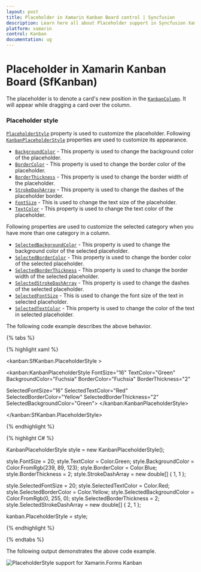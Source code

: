 ```yaml
---
layout: post
title: Placeholder in Xamarin Kanban Board control | Syncfusion
description: Learn here all about Placeholder support in Syncfusion Xamarin Kanban Board (SfKanban) control and more.
platform: xamarin
control: Kanban
documentation: ug
---
```


# Placeholder in Xamarin Kanban Board (SfKanban)

The placeholder is to denote a card's new position in the [`KanbanColumn`](https://help.syncfusion.com/cr/xamarin/Syncfusion.SfKanban.XForms.KanbanColumn.html). It will appear while dragging a card over the column.

### Placeholder style

[`PlaceholderStyle`](https://help.syncfusion.com/cr/xamarin/Syncfusion.SfKanban.XForms.SfKanban.html#Syncfusion_SfKanban_XForms_SfKanban_PlaceholderStyle) property is used to customize the placeholder. Following [`KanbanPlaceholderStyle`](https://help.syncfusion.com/cr/xamarin/Syncfusion.SfKanban.XForms.KanbanPlaceholderStyle.html) properties are used to customize its appearance.

* [`BackgroundColor`](https://help.syncfusion.com/cr/xamarin/Syncfusion.SfKanban.XForms.KanbanPlaceholderStyle.html#Syncfusion_SfKanban_XForms_KanbanPlaceholderStyle_BackgroundColor)  	 - This property is used to change the background color of the placeholder.
* [`BorderColor`](https://help.syncfusion.com/cr/xamarin/Syncfusion.SfKanban.XForms.KanbanPlaceholderStyle.html#Syncfusion_SfKanban_XForms_KanbanPlaceholderStyle_BorderColor) 	 	 - This property is used to change the border color of the placeholder.
* [`BorderThickness`](https://help.syncfusion.com/cr/xamarin/Syncfusion.SfKanban.XForms.KanbanPlaceholderStyle.html#Syncfusion_SfKanban_XForms_KanbanPlaceholderStyle_BorderThickness)  	 - This property is used to change the border width of the placeholder.
* [`StrokeDashArray`](https://help.syncfusion.com/cr/xamarin/Syncfusion.SfKanban.XForms.KanbanPlaceholderStyle.html#Syncfusion_SfKanban_XForms_KanbanPlaceholderStyle_StrokeDashArray)     - This property is used to change the dashes of the placeholder border.
* [`FontSize`](https://help.syncfusion.com/cr/xamarin/Syncfusion.SfKanban.XForms.KanbanPlaceholderStyle.html#Syncfusion_SfKanban_XForms_KanbanPlaceholderStyle_FontSize)            - This is used to change the text size of the placeholder.
* [`TextColor`](https://help.syncfusion.com/cr/xamarin/Syncfusion.SfKanban.XForms.KanbanPlaceholderStyle.html#Syncfusion_SfKanban_XForms_KanbanPlaceholderStyle_TextColor)           - This property is used to change the text color of the placeholder.

Following properties are used to customize the selected category when you have more than one category in a column.

* [`SelectedBackgroundColor`](https://help.syncfusion.com/cr/xamarin/Syncfusion.SfKanban.XForms.KanbanPlaceholderStyle.html#Syncfusion_SfKanban_XForms_KanbanPlaceholderStyle_SelectedBackgroundColor) 	- This property is used to change the background color of the selected placeholder.
* [`SelectedBorderColor`](https://help.syncfusion.com/cr/xamarin/Syncfusion.SfKanban.XForms.KanbanPlaceholderStyle.html#Syncfusion_SfKanban_XForms_KanbanPlaceholderStyle_SelectedBorderColor) 		- This property is used to change the border color of the selected placeholder.
* [`SelectedBorderThickness`](https://help.syncfusion.com/cr/xamarin/Syncfusion.SfKanban.XForms.KanbanPlaceholderStyle.html#Syncfusion_SfKanban_XForms_KanbanPlaceholderStyle_SelectedBorderThickness) 	- This property is used to change the border width of the selected placeholder.
* [`SelectedStrokeDashArray`](https://help.syncfusion.com/cr/xamarin/Syncfusion.SfKanban.XForms.KanbanPlaceholderStyle.html#Syncfusion_SfKanban_XForms_KanbanPlaceholderStyle_SelectedStrokeDashArray)     - This property is used to change the dashes of the selected placeholder.
* [`SelectedFontSize`](https://help.syncfusion.com/cr/xamarin/Syncfusion.SfKanban.XForms.KanbanPlaceholderStyle.html#Syncfusion_SfKanban_XForms_KanbanPlaceholderStyle_SelectedFontSize)            - This is used to change the font size of the text in selected placeholder.
* [`SelectedTextColor`](https://help.syncfusion.com/cr/xamarin/Syncfusion.SfKanban.XForms.KanbanPlaceholderStyle.html#Syncfusion_SfKanban_XForms_KanbanPlaceholderStyle_SelectedTextColor)           - This property is used to change the color of the text in selected placeholder.

The following code example describes the above behavior.

{% tabs %}

{% highlight xaml %}

<kanban:SfKanban.PlaceholderStyle >

<kanban:KanbanPlaceholderStyle FontSize="16"
TextColor="Green"
BackgroundColor="Fuchsia"
BorderColor="Fuchsia"
BorderThickness="2"

SelectedFontSize="16"
SelectedTextColor="Red"
SelectedBorderColor="Yellow"
SelectedBorderThickness="2"
SelectedBackgroundColor="Green">
</kanban:KanbanPlaceholderStyle>

</kanban:SfKanban.PlaceholderStyle>

{% endhighlight %}

{% highlight C# %}

KanbanPlaceholderStyle style = new KanbanPlaceholderStyle();

style.FontSize = 20;
style.TextColor = Color.Green;
style.BackgroundColor = Color.FromRgb(239, 89, 123);
style.BorderColor = Color.Blue;
style.BorderThickness = 2;
style.StrokeDashArray = new double[] { 1, 1 };

style.SelectedFontSize = 20;
style.SelectedTextColor = Color.Red;
style.SelectedBorderColor = Color.Yellow;
style.SelectedBackgroundColor = Color.FromRgb(0, 255, 0);
style.SelectedBorderThickness = 2;
style.SelectedStrokeDashArray = new double[] { 2, 1 };

kanban.PlaceholderStyle = style;

{% endhighlight %}

{% endtabs %}

The following output demonstrates the above code example.

![PlaceholderStyle support for Xamarin.Forms Kanban](SfKanban_images/PlaceholderStyle.png)

